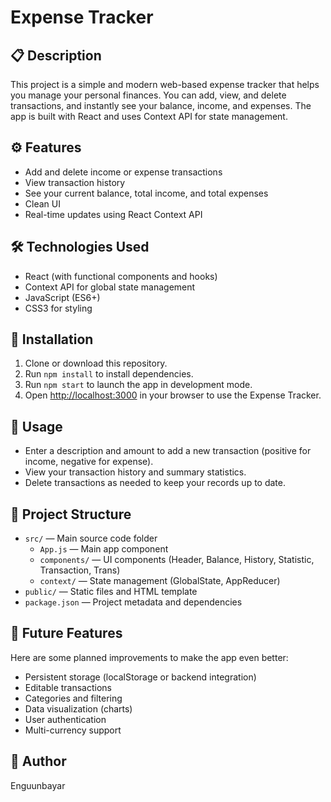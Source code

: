 # Expense Tracker

## 📋 Description
This project is a simple and modern web-based expense tracker that helps you manage your personal finances. You can add, view, and delete transactions, and instantly see your balance, income, and expenses. The app is built with React and uses Context API for state management.

## ⚙️ Features
- Add and delete income or expense transactions
- View transaction history
- See your current balance, total income, and total expenses
- Clean UI
- Real-time updates using React Context API

## 🛠 Technologies Used
- React (with functional components and hooks)
- Context API for global state management
- JavaScript (ES6+)
- CSS3 for styling

## 🚀 Installation
1. Clone or download this repository.
2. Run `npm install` to install dependencies.
3. Run `npm start` to launch the app in development mode.
4. Open [http://localhost:3000](http://localhost:3000) in your browser to use the Expense Tracker.

## 📖 Usage
- Enter a description and amount to add a new transaction (positive for income, negative for expense).
- View your transaction history and summary statistics.
- Delete transactions as needed to keep your records up to date.

## 📝 Project Structure
- `src/` — Main source code folder
  - `App.js` — Main app component
  - `components/` — UI components (Header, Balance, History, Statistic, Transaction, Trans)
  - `context/` — State management (GlobalState, AppReducer)
- `public/` — Static files and HTML template
- `package.json` — Project metadata and dependencies

## 🌱 Future Features
Here are some planned improvements to make the app even better:
- Persistent storage (localStorage or backend integration)
- Editable transactions
- Categories and filtering
- Data visualization (charts)
- User authentication
- Multi-currency support

## 👤 Author
Enguunbayar

